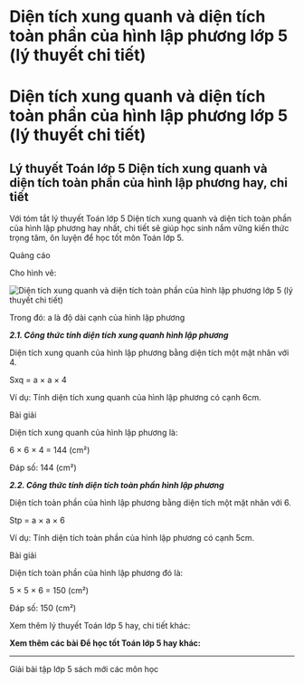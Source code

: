 # Diện tích xung quanh và diện tích toàn phần của hình lập phương lớp 5 (lý thuyết chi tiết)

# Diện tích xung quanh và diện tích toàn phần của hình lập phương lớp 5 (lý thuyết chi tiết)

## Lý thuyết Toán lớp 5 Diện tích xung quanh và diện tích toàn phần của hình lập phương hay, chi tiết

Với tóm tắt lý thuyết Toán lớp 5 Diện tích xung quanh và diện tích toàn phần của hình lập phương hay nhất, chi tiết sẽ giúp học sinh nắm vững kiến thức trọng tâm, ôn luyện để học tốt môn Toán lớp 5.

Quảng cáo

Cho hình vẽ: 

![Diện tích xung quanh và diện tích toàn phần của hình lập phương lớp 5 \(lý thuyết chi tiết\)](https://vietjack.com/giai-toan-lop-5/images/ly-thuyet-dien-tich-xung-quanh-va-dien-tich-toan-phan-cua-hinh-lap-phuong-99175.png)

Trong đó: a là độ dài cạnh của hình lập phương

**_2.1. Công thức tính diện tích xung quanh hình lập phương_**

Diện tích xung quanh của hình lập phương bằng diện tích một mặt nhân với 4.

Sxq = a × a × 4

Ví dụ: Tính diện tích xung quanh của hình lập phương có cạnh 6cm.

Bài giải

Diện tích xung quanh của hình lập phương là:

6 × 6 × 4 = 144 (cm²)

Đáp số: 144 (cm²)

**_2.2. Công thức tính diện tích toàn phần hình lập phương_**

Diện tích toàn phần của hình lập phương bằng diện tích một mặt nhân với 6.

Stp = a × a × 6

Ví dụ: Tính diện tích toàn phần của hình lập phương có cạnh 5cm.

Bài giải

Diện tích toàn phần của hình lập phương đó là:

5 × 5 × 6 = 150 (cm²)

Đáp số: 150 (cm²)

Xem thêm lý thuyết Toán lớp 5 hay, chi tiết khác:

**Xem thêm các bài Để học tốt Toán lớp 5 hay khác:**

* * *

Giải bài tập lớp 5 sách mới các môn học

